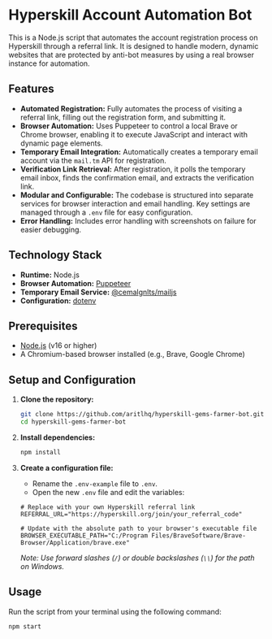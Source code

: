 # Hyperskill Account Automation Bot

This is a Node.js script that automates the account registration process on Hyperskill through a referral link. It is
designed to handle modern, dynamic websites that are protected by anti-bot measures by using a real browser instance for
automation.

## Features

- **Automated Registration:** Fully automates the process of visiting a referral link, filling out the registration
  form, and submitting it.
- **Browser Automation:** Uses Puppeteer to control a local Brave or Chrome browser, enabling it to execute JavaScript
  and interact with dynamic page elements.
- **Temporary Email Integration:** Automatically creates a temporary email account via the `mail.tm` API for
  registration.
- **Verification Link Retrieval:** After registration, it polls the temporary email inbox, finds the confirmation email,
  and extracts the verification link.
- **Modular and Configurable:** The codebase is structured into separate services for browser interaction and email
  handling. Key settings are managed through a `.env` file for easy configuration.
- **Error Handling:** Includes error handling with screenshots on failure for easier debugging.

## Technology Stack

- **Runtime:** Node.js
- **Browser Automation:** [Puppeteer](https://pptr.dev/)
- **Temporary Email Service:** [@cemalgnlts/mailjs](https://www.npmjs.com/package/@cemalgnlts/mailjs)
- **Configuration:** [dotenv](https://www.npmjs.com/package/dotenv)

## Prerequisites

- [Node.js](https://nodejs.org/) (v16 or higher)
- A Chromium-based browser installed (e.g., Brave, Google Chrome)

## Setup and Configuration

1. **Clone the repository:**
   ```sh
   git clone https://github.com/aritlhq/hyperskill-gems-farmer-bot.git
   cd hyperskill-gems-farmer-bot
   ```

2. **Install dependencies:**
   ```sh
   npm install
   ```

3. **Create a configuration file:**
    - Rename the `.env-example` file to `.env`.
    - Open the new `.env` file and edit the variables:

   ```env
   # Replace with your own Hyperskill referral link
   REFERRAL_URL="https://hyperskill.org/join/your_referral_code"

   # Update with the absolute path to your browser's executable file
   BROWSER_EXECUTABLE_PATH="C:/Program Files/BraveSoftware/Brave-Browser/Application/brave.exe"
   ```

   *Note: Use forward slashes (`/`) or double backslashes (`\\`) for the path on Windows.*

## Usage

Run the script from your terminal using the following command:

```sh
npm start